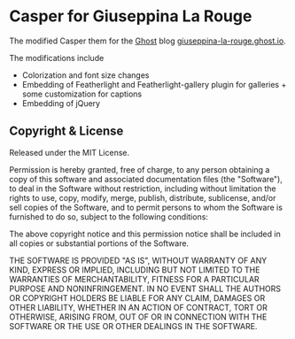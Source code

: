 # Casper for Giuseppina La Rouge

The modified Casper them for the [Ghost](https://github.com/tryghost/ghost/) blog [giuseppina-la-rouge.ghost.io](https://giuseppina-la-rouge.ghost.io).

The modifications include
- Colorization and font size changes
- Embedding of Featherlight and Featherlight-gallery plugin for galleries + some customization for captions
- Embedding of jQuery

## Copyright & License

Released under the MIT License.

Permission is hereby granted, free of charge, to any person obtaining a copy of this software and associated documentation files (the "Software"), to deal in the Software without restriction, including without limitation the rights to use, copy, modify, merge, publish, distribute, sublicense, and/or sell copies of the Software, and to permit persons to whom the Software is furnished to do so, subject to the following conditions:

The above copyright notice and this permission notice shall be included in all copies or substantial portions of the Software.

THE SOFTWARE IS PROVIDED "AS IS", WITHOUT WARRANTY OF ANY KIND, EXPRESS OR IMPLIED, INCLUDING BUT NOT LIMITED TO THE WARRANTIES OF MERCHANTABILITY, FITNESS FOR A PARTICULAR PURPOSE AND
NONINFRINGEMENT. IN NO EVENT SHALL THE AUTHORS OR COPYRIGHT HOLDERS BE LIABLE FOR ANY CLAIM, DAMAGES OR OTHER LIABILITY, WHETHER IN AN ACTION OF CONTRACT, TORT OR OTHERWISE, ARISING FROM, OUT OF OR IN CONNECTION WITH THE SOFTWARE OR THE USE OR OTHER DEALINGS IN THE SOFTWARE.
